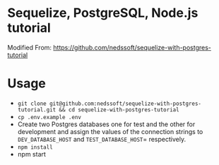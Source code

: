 # Sequelize, PostgreSQL, Node.js tutorial

Modified From: https://github.com/nedssoft/sequelize-with-postgres-tutorial

# Usage

- `git clone git@github.com:nedssoft/sequelize-with-postgres-tutorial.git && cd sequelize-with-postgres-tutorial`
- `cp .env.example .env`
- Create two Postgres databases one for test and the other for development and assign the values of the connection strings to `DEV_DATABASE_HOST` and `TEST_DATABASE_HOST`= respectively.
- `npm install`
- npm start

